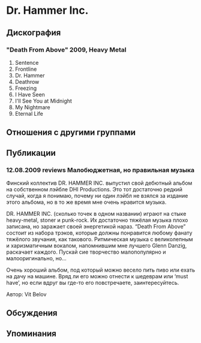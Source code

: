 # Dr. Hammer Inc.



## Дискография

### "Death From Above" 2009, Heavy Metal

1. Sentence   
2. Frontline   
3. Dr. Hammer   
4. Deathrow   
5. Freezing   
6. I Have Seen   
7. I'll See You at Midnight   
8. My Nightmare   
9. Eternal Life 


## Отношения с другими группами


## Публикации

### 12.08.2009 reviews Малобюджетная, но правильная музыка

<P>Финский коллектив DR. HAMMER INC. выпустил свой дебютный альбом на собственном лэйбле DHI Productions. Это тот достаточно редкий случай, когда я понимаю, почему ни один лэйбл не взялся за издание этого альбома, но в то же время мне очень нравится музыка.</P>
<P>DR. HAMMER INC. (сколько точек в одном названии) играют на стыке heavy-metal, stoner и punk-rock. Их достаточно тяжёлая музыка плохо записана, но заражает своей энергетикой нараз. “Death From Above” состоит из набора трэков, которые должны понравится любому фанату тяжёлого звучания, как такового. Ритмическая музыка с великолепным и харизматичным вокалом, напомнившим мне лучшего Glenn Danzig, раскачает каждого. Пускай сие творчество малопопулярно и малооригинально, но…</P>
<P>Очень хороший альбом, под который можно весело пить пиво или ехать на дачу на машине. Вряд ли его можно отнести к шедеврам или ‘must have’, но если вдруг вы где-то его повстречаете, заинтересуйтесь.</P>
Автор: Vit Belov


## Обсуждения


## Упоминания

